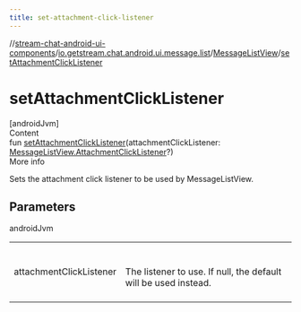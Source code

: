 ```yaml
---
title: set-attachment-click-listener
---
```

//[stream-chat-android-ui-components](../../../index.md)/[io.getstream.chat.android.ui.message.list](../index.md)/[MessageListView](index.md)/[setAttachmentClickListener](setAttachmentClickListener.md)



# setAttachmentClickListener  
[androidJvm]  
Content  
fun [setAttachmentClickListener](setAttachmentClickListener.md)(attachmentClickListener: [MessageListView.AttachmentClickListener](AttachmentClickListener/index.md)?)  
More info  


Sets the attachment click listener to be used by MessageListView.



## Parameters  
  
androidJvm  
  
| | |
|---|---|
| <a name="io.getstream.chat.android.ui.message.list/MessageListView/setAttachmentClickListener/#io.getstream.chat.android.ui.message.list.MessageListView.AttachmentClickListener?/PointingToDeclaration/"></a>attachmentClickListener| <a name="io.getstream.chat.android.ui.message.list/MessageListView/setAttachmentClickListener/#io.getstream.chat.android.ui.message.list.MessageListView.AttachmentClickListener?/PointingToDeclaration/"></a><br/><br/>The listener to use. If null, the default will be used instead.<br/><br/>|
  
  



